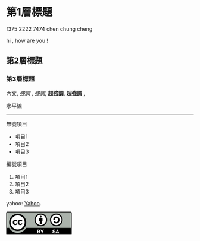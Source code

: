 # 第1層標題

f375 2222 7474 chen chung cheng

hi , how are you !

## 第2層標題

### 第3層標題
 
內文, _強調_ , *強調*, **超強調**, __超強調__ , 

水平線

---

無號項目

  * 項目1
  * 項目2
  * 項目3

編號項目

  1. 項目1
  2. 項目2
  3. 項目3

yahoo: [Yahoo](http://tw.yahoo.com/).

![](CC-BY-SA_icon.svg)


